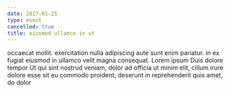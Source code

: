 ```yaml
---
date: 2017-01-25
type: event
cancelled: true
title: eiusmod ullamco in ut
---
```

occaecat mollit. exercitation nulla adipiscing aute sunt enim pariatur. in ex fugiat eiusmod in ullamco velit magna consequat. Lorem ipsum Duis dolore tempor Ut qui sint nostrud veniam, dolor ad officia ut minim elit, cillum irure dolore esse sit eu commodo proident, deserunt in reprehenderit quis amet, do dolor